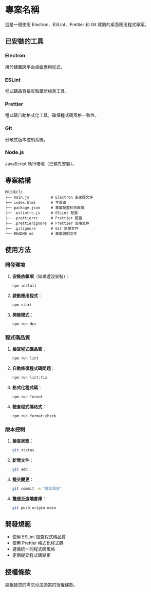 # 專案名稱

這是一個使用 Electron、ESLint、Prettier 和 Git 建置的桌面應用程式專案。

## 已安裝的工具

### Electron

用於建置跨平台桌面應用程式。

### ESLint

程式碼品質檢查和錯誤檢測工具。

### Prettier

程式碼自動格式化工具，確保程式碼風格一致性。

### Git

分散式版本控制系統。

### Node.js

JavaScript 執行環境（已預先安裝）。

## 專案結構

```
PROJECT/
├── main.js          # Electron 主進程文件
├── index.html       # 主頁面
├── package.json     # 專案配置和依賴項
├── .eslintrc.js     # ESLint 配置
├── .prettierrc      # Prettier 配置
├── .prettierignore  # Prettier 忽略文件
├── .gitignore       # Git 忽略文件
└── README.md        # 專案說明文件
```

## 使用方法

### 開發環境

1. **安裝依賴項**（如果還沒安裝）：

   ```bash
   npm install
   ```

2. **啟動應用程式**：

   ```bash
   npm start
   ```

3. **開發模式**：
   ```bash
   npm run dev
   ```

### 程式碼品質

1. **檢查程式碼品質**：

   ```bash
   npm run lint
   ```

2. **自動修復程式碼問題**：

   ```bash
   npm run lint:fix
   ```

3. **格式化程式碼**：

   ```bash
   npm run format
   ```

4. **檢查程式碼格式**：
   ```bash
   npm run format:check
   ```

### 版本控制

1. **檢查狀態**：

   ```bash
   git status
   ```

2. **新增文件**：

   ```bash
   git add .
   ```

3. **提交變更**：

   ```bash
   git commit -m "提交訊息"
   ```

4. **推送至遠端倉庫**：
   ```bash
   git push origin main
   ```

## 開發規範

- 使用 ESLint 檢查程式碼品質
- 使用 Prettier 格式化程式碼
- 遵循統一的程式碼風格
- 定期提交程式碼變更

## 授權條款

請根據您的需求添加適當的授權條款。
